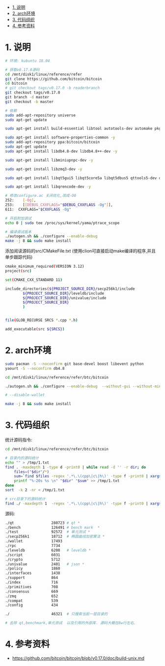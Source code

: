 <!-- TOC -->

- [1. 说明](#1-说明)
- [2. arch环境](#2-arch环境)
- [3. 代码组织](#3-代码组织)
- [4. 参考资料](#4-参考资料)

<!-- /TOC -->

<a id="markdown-1-说明" name="1-说明"></a>
# 1. 说明


```bash
# 环境: kubuntu 18.04

# 获取v0.17.0源码
cd /mnt/disk1/linux/reference/refer
git clone https://github.com/bitcoin/bitcoin
cd bitcoin
# git checkout tags/v0.17.0 -b readerbranch
git checkout tags/v0.17.0
git branch -d master
git checkout -b master

# 依赖
sudo add-apt-repository universe
sudo apt-get update

sudo apt-get install build-essential libtool autotools-dev automake pkg-config libssl-dev libevent-dev bsdmainutils python3 libboost-system-dev libboost-filesystem-dev libboost-chrono-dev libboost-test-dev libboost-thread-dev -y

sudo apt-get install software-properties-common -y 
sudo add-apt-repository ppa:bitcoin/bitcoin
sudo apt-get update
sudo apt-get install libdb4.8-dev libdb4.8++-dev -y 

sudo apt-get install libminiupnpc-dev -y

sudo apt-get install libzmq3-dev -y 

sudo apt-get install libqt5gui5 libqt5core5a libqt5dbus5 qttools5-dev qttools5-dev-tools libprotobuf-dev protobuf-compiler -y

sudo apt-get install libqrencode-dev -y 

# 修改configure.ac 关闭优化,改成-O0
252:    [-Og],
253:    [[DEBUG_CXXFLAGS="$DEBUG_CXXFLAGS -Og"]],
611:  CXXFLAGS="$CXXFLAGS -Og"

# 开启附加调试
echo 0 | sudo tee /proc/sys/kernel/yama/ptrace_scope

# 编译调试版本
./autogen.sh && ./configure --enable-debug
make -j 8 && sudo make install
```

添加阅读源码的src/CMakeFile.txt (使用clion可直接启动make编译的程序,并且单步跟踪代码)

```bash
cmake_minimum_required(VERSION 3.12)
project(src)

set(CMAKE_CXX_STANDARD 11)

include_directories(${PROJECT_SOURCE_DIR}/secp256k1/include
        ${PROJECT_SOURCE_DIR}/leveldb/include
        ${PROJECT_SOURCE_DIR}/univalue/include
        ${PROJECT_SOURCE_DIR}
        )


file(GLOB_RECURSE SRCS *.cpp *.h)

add_executable(src ${SRCS})
```

<a id="markdown-2-arch环境" name="2-arch环境"></a>
# 2. arch环境

```bash
sudo pacman -S --noconfirm git base-devel boost libevent python
yaourt -S --noconfirm db4.8

cd /mnt/disk1/linux/reference/refer/btc/bitcoin

./autogen.sh && ./configure --enable-debug  --without-gui --without-miniupnpc

# --disable-wallet

make -j 8 && sudo make install
```

<a id="markdown-3-代码组织" name="3-代码组织"></a>
# 3. 代码组织

统计源码指令: 
```bash
cd /mnt/disk1/linux/reference/refer/btc/bitcoin

# 目录内的源码统计
echo "" > /tmp/1.txt
find . -maxdepth 1 -type d -print0 | while read -d '' -r dir; do
    files=("$dir"/*)
    sum=`find $files -regex '.*\.\(cpp\|c\|h\)' -type f -print0 | xargs -0 wc -l | sort -nr | head -n 1 | awk '{print $1}'`
    printf "%-20s %s \n" "$dir" "$sum" >> /tmp/1.txt
done
sort  -k 2 -nr < /tmp/1.txt

# src目录下的源码统计
find ./ -maxdepth 1  -regex '.*\.\(cpp\|c\|h\)' -type f -print0 | xargs -0 wc -l | sort -nr | head -n 1 | awk '{print $1}'

```

源码:  
```bash
./qt                 280723 # qt *
./bench              126491 # bench mark  *
./test               92572  # 单元测试 *
./secp256k1          18712  # 椭圆曲线加密算法 *
./wallet             17493   
./rpc                7734  
./leveldb            6200   # leveldb *
./script             6031  
./crypto             5712   
./univalue           2401   # json *
./policy             1860  
./interfaces         1438   
./support            864    
./index              716 
./primitives         708 
./consensus          669 
./zmq                652 
./compat             539 
./config             434 

./                   46321  # 只搜索当前一层目录的

# 去除 qt,benchmark,单元测试  以及引用的外部库. 源码大概在8w行左右.
```

<a id="markdown-4-参考资料" name="4-参考资料"></a>
# 4. 参考资料

* https://github.com/bitcoin/bitcoin/blob/v0.17.0/doc/build-unix.md

